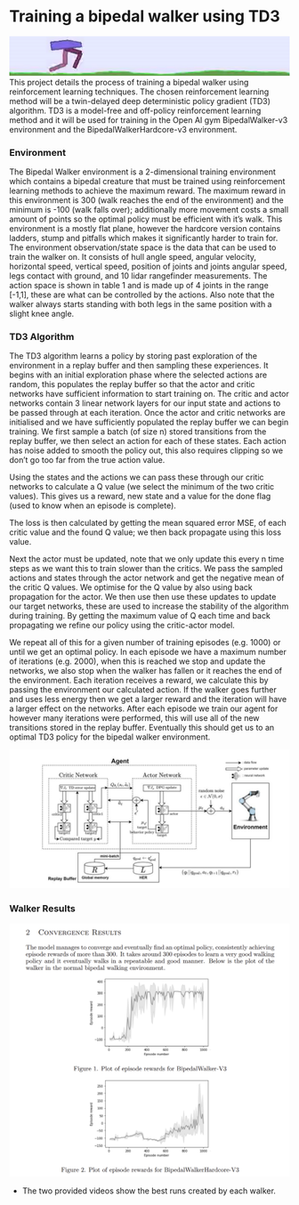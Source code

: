 # Training a bipedal walker using TD3
![Banner](banner.png)
This project details the process of training a bipedal walker using reinforcement learning techniques. The chosen reinforcement learning method will be a twin-delayed deep deterministic policy gradient (TD3) algorithm. TD3 is a model-free and off-policy reinforcement learning method and it will be
used for training in the Open AI gym BipedalWalker-v3 environment and the BipedalWalkerHardcore-v3 environment.

### Environment 
The Bipedal Walker environment is a 2-dimensional training environment which contains a
bipedal creature that must be trained using reinforcement learning methods to achieve the
maximum reward. The maximum reward in this environment is 300 (walk reaches the end
of the environment) and the minimum is -100 (walk falls over); additionally more movement
costs a small amount of points so the optimal policy must be efficient with it’s walk. This
environment is a mostly flat plane, however the hardcore version contains ladders, stump
and pitfalls which makes it significantly harder to train for.
The environment observation/state space is the data that can be used to train the walker
on. It consists of hull angle speed, angular velocity, horizontal speed, vertical speed, position of joints and joints angular speed, legs contact with ground, and 10 lidar rangefinder
measurements. The action space is shown in table 1 and is made up of 4 joints in the range
[-1,1], these are what can be controlled by the actions. Also note that the walker always
starts standing with both legs in the same position with a slight knee angle.

### TD3 Algorithm
The TD3 algorithm learns a policy by storing past exploration of the environment in
a replay buffer and then sampling these experiences. It begins with an initial exploration
phase where the selected actions are random, this populates the replay buffer so that the
actor and critic networks have sufficient information to start training on. The critic and
actor networks contain 3 linear network layers for our input state and actions to be passed
through at each iteration.
Once the actor and critic networks are initialised and we have sufficiently populated
the replay buffer we can begin training. We first sample a batch (of size n) stored
transitions from the replay buffer, we then select an action for each of these states. Each
action has noise added to smooth the policy out, this also requires clipping so we don’t go
too far from the true action value.

Using the states and the actions we can pass these through our critic networks to calculate
a Q value (we select the minimum of the two critic values). This gives us a reward, new
state and a value for the done flag (used to know when an episode is complete).

The loss is then calculated by getting the mean squared error MSE, of each critic value and
the found Q value; we then back propagate using this loss value.

Next the actor must be updated, note that we only update this every n time steps as we
want this to train slower than the critics. We pass the sampled actions and states through
the actor network and get the negative mean of the critic Q values. We optimise for the Q
value by also using back propagation for the actor. We then use then use these updates to
update our target networks, these are used to increase the stability of the algorithm during
training. By getting the maximum value of Q each time and back propagating we refine our
policy using the critic-actor model.

We repeat all of this for a given number of training episodes (e.g. 1000) or until we get an
optimal policy. In each episode we have a maximum number of iterations (e.g. 2000), when
this is reached we stop and update the networks, we also stop when the walker has fallen or
it reaches the end of the environment. Each iteration receives a reward, we calculate this
by passing the environment our calculated action. If the walker goes further and uses less
energy then we get a larger reward and the iteration will have a larger effect on the networks.
After each episode we train our agent for however many iterations were performed, this will
use all of the new transitions stored in the replay buffer. Eventually this should get us to
an optimal TD3 policy for the bipedal walker environment.

![Logic](logic.png)

### Walker Results
![Results](results.png)
* The two provided videos show the best runs created by each walker.
